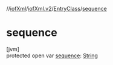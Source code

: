 //[iofXml](../../../index.md)/[iofXml.v2](../index.md)/[EntryClass](index.md)/[sequence](sequence.md)

# sequence

[jvm]\
protected open var [sequence](sequence.md): [String](https://docs.oracle.com/javase/8/docs/api/java/lang/String.html)

